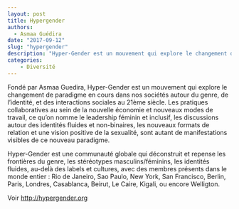 ```yaml
---
layout: post
title: Hypergender
authors: 
  - Asmaa Guédira
date: "2017-09-12"
slug: "hypergender"
description: "Hyper-Gender est un mouvement qui explore le changement de paradigme en cours dans nos sociétés autour du genre, de l’identité, et des interactions sociales au 21ème siècle."
categories:
    - Diversité
---
```


Fondé par Asmaa Guedira, Hyper-Gender est un mouvement qui explore le changement de paradigme en cours dans nos sociétés autour du genre, de l’identité, et des interactions sociales au 21ème siècle. Les pratiques collaboratives au sein de la nouvelle économie et nouveaux modes de travail, ce qu’on nomme le leadership féminin et inclusif, les discussions autour des identités fluides et non-binaires, les nouveaux formats de relation et une vision positive de la sexualité, sont autant de manifestations visibles de ce nouveau paradigme. 

Hyper-Gender est une communauté globale qui déconstruit et repense les frontières du genre, les stéréotypes masculins/féminins, les identités fluides, au-delà des labels et cultures, avec des membres présents dans le monde entier : Rio de Janeiro, Sao Paulo, New York, San Francisco, Berlin, Paris, Londres, Casablanca, Beirut, Le Caire, Kigali, ou encore Welligton.

Voir <http://hypergender.org>
